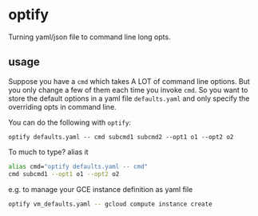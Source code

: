 # optify 

Turning yaml/json file to command line long opts.

## usage 

Suppose you have a `cmd` which takes A LOT of command line options. 
But you only change a few of them each time you invoke `cmd`.
So you want to store the default options in a yaml file `defaults.yaml`
and only specify the overriding opts in command line.

You can do the following with `optify`:

`optify defaults.yaml -- cmd subcmd1 subcmd2 --opt1 o1 --opt2 o2`

To much to type? alias it

```bash
alias cmd="optify defaults.yaml -- cmd"
cmd subcmd1 --opt1 o1 --opt2 o2
```

e.g. to manage your GCE instance definition as yaml file

```bash
optify vm_defaults.yaml -- gcloud compute instance create
```
